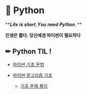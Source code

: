 # 📖 Python

**𝑳𝒊𝒇𝒆 𝒊𝒔 𝒔𝒉𝒐𝒓𝒕, 𝒀𝒐𝒖 𝒏𝒆𝒆𝒅 𝑷𝒚𝒕𝒉𝒐𝒏. **

**인생은 짧다. 당신에겐 파이썬이 필요하다**



##  ✏ Python TIL !

- [파이썬 기초 문법](Python_기초.md)

- [파이썬 알고리즘 기초](제어문_조건문.md)
  - [기출 문제 풀이](기출문제_pratice.py)

